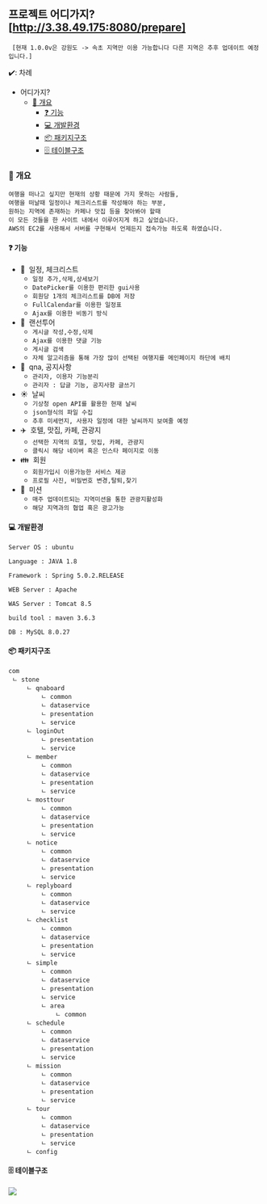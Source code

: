 ## 프로젝트 어디가지? [http://3.38.49.175:8080/prepare]

     [현재 1.0.0v은 강원도 -> 속초 지역만 이용 가능합니다 다른 지역은 추후 업데이트 예정입니다.]

✔️: 차례
- 어디가지?
  - [:mag_right: 개요](#mag_right-개요)
    - [:question: 기능](#question-기능)
    - [:computer: 개발환경](#computer-개발환경)
    - [:package: 패키지구조](#package-패키지구조)
    - [:file_cabinet: 테이블구조](#file_cabinet-테이블구조)


### :mag_right: 개요
    여행을 떠나고 싶지만 현재의 상황 때문에 가지 못하는 사람들,
    여행을 떠날때 일정이나 체크리스트를 작성해야 하는 부분,
    원하는 지역에 존재하는 카페나 맛집 등을 찾아봐야 할때
    이 모든 것들을 한 사이트 내에서 이루어지게 하고 싶었습니다.
    AWS의 EC2를 사용해서 서버를 구현해서 언제든지 접속가능 하도록 하였습니다.
    

#### :question: 기능
- :calendar: &nbsp;일정, 체크리스트
  - `일정 추가,삭제,상세보기`
  - `DatePicker를 이용한 편리한 gui사용`
  - `회원당 1개의 체크리스트를 DB에 저장`
  - `FullCalendar를 이용한 일정표`
  - `Ajax를 이용한 비동기 방식`
- :electric_plug: &nbsp;랜선투어
  - `게시글 작성,수정,삭제`
  - `Ajax를 이용한 댓글 기능`
  - `게시글 검색`
  - `자체 알고리즘을 통해 가장 많이 선택된 여행지를 메인페이지 하단에 배치`
- :mega: &nbsp;qna, 공지사항
  - `관리자, 이용자 기능분리`
  - `관리자 : 답글 기능, 공지사항 글쓰기`
- :sunny: &nbsp;날씨
  - `기상청 open API를 활용한 현재 날씨`
  - `json형식의 파일 수집`
  - `추후 미세먼지, 사용자 일정에 대한 날씨까지 보여줄 예정`    
- :airplane: &nbsp;호텔, 맛집, 카페, 관광지
  - `선택한 지역의 호텔, 맛집, 카페, 관광지`
  - `클릭시 해당 네이버 혹은 인스타 페이지로 이동`
- :family: &nbsp;회원
  - `회원가입시 이용가능한 서비스 제공`
  - `프로필 사진, 비밀번호 변경,탈퇴,찾기`
- :bell: &nbsp;미션
  - `매주 업데이트되는 지역미션을 통한 관광지활성화`
  - `해당 지역과의 협업 혹은 광고가능`
#### :computer: 개발환경
    
    Server OS : ubuntu
    
    Language : JAVA 1.8
    
    Framework : Spring 5.0.2.RELEASE
    
    WEB Server : Apache
    
    WAS Server : Tomcat 8.5
    
    build tool : maven 3.6.3
    
    DB : MySQL 8.0.27
#### :package: 패키지구조
    com
     ㄴ stone
         ㄴ qnaboard
             ㄴ common
             ㄴ dataservice
             ㄴ presentation
             ㄴ service
         ㄴ loginOut
             ㄴ presentation
             ㄴ service
         ㄴ member
             ㄴ common
             ㄴ dataservice
             ㄴ presentation
             ㄴ service
         ㄴ mosttour
             ㄴ common
             ㄴ dataservice
             ㄴ presentation
             ㄴ service
         ㄴ notice
             ㄴ common
             ㄴ dataservice
             ㄴ presentation
             ㄴ service
         ㄴ replyboard
             ㄴ common
             ㄴ dataservice
             ㄴ service 
         ㄴ checklist
             ㄴ common
             ㄴ dataservice 
             ㄴ presentation
             ㄴ service
         ㄴ simple
             ㄴ common
             ㄴ dataservice
             ㄴ presentation
             ㄴ service
             ㄴ area
                 ㄴ common
         ㄴ schedule
             ㄴ common
             ㄴ dataservice
             ㄴ presentation
             ㄴ service
         ㄴ mission
             ㄴ common
             ㄴ dataservice
             ㄴ presentation
             ㄴ service
         ㄴ tour
             ㄴ common
             ㄴ dataservice
             ㄴ presentation
             ㄴ service
         ㄴ config
            
#### :file_cabinet: 테이블구조
<img src="Reply_Board/img/테이블구조.png">
